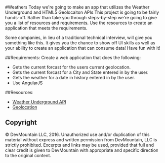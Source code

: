 #Weathers
Today we're going to make an app that utilizes the Weather Underground and HTML5 Geolocaiton APIs This project is going to be fairly hands-off. Rather than take you through steps-by-step we're going to give you a list of resources and requirements. Use the resources to create an application that meets the requirements.

Some companies, in lieu of a traditional technical interview, will give you something like this. It gives you the chance to show off UI skills as well as your ability to create an application that can consume data! Have fun with it! 

##Requirements:
  Create a web application that does the following:
  - Gets the current forcast for the users current geolocation.
  - Gets the current forcast for a City and State entered in by the user.
  - Gets the weather for a date in history entered in by the user.
  - Use AngularJS

##Resources:
  - [Weather Underground API](http://www.wunderground.com/weather/api/)
  - [Geolocation](https://developer.mozilla.org/en-US/docs/Web/API/Geolocation/Using_geolocation)


## Copyright

© DevMountain LLC, 2016. Unauthorized use and/or duplication of this material without express and written permission from DevMountain, LLC is strictly prohibited. Excerpts and links may be used, provided that full and clear credit is given to DevMountain with appropriate and specific direction to the original content.
